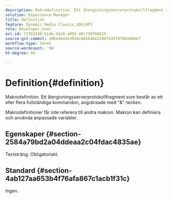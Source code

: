 ```yaml
---
description: Makrodefinition. Ett återgivningsserverprotokollfragment som består av ett eller flera fullständiga kommandon, avgränsade med "&"-tecken.
solution: Experience Manager
title: Definition
feature: Dynamic Media Classic,SDK/API
role: Developer,User
exl-id: 717b2348-b14b-42e0-a991-40c7397b6619
source-git-commit: 206e4643e3926cb85b4be2189743578f88180be7
workflow-type: tm+mt
source-wordcount: '56'
ht-degree: 0%

---
```


# Definition{#definition}

Makrodefinition. Ett återgivningsserverprotokollfragment som består av ett eller flera fullständiga kommandon, avgränsade med &quot;&amp;&quot;-tecken.

Makrodefinitioner får inte referera till andra makron. Makron kan definiera och använda anpassade variabler.

## Egenskaper {#section-2584a79bd2a04ddeaa2c04fdac4835ae}

Textsträng. Obligatoriskt.

## Standard {#section-4ab127aa653b4f76afa867c1acb1f31c}

Ingen.
